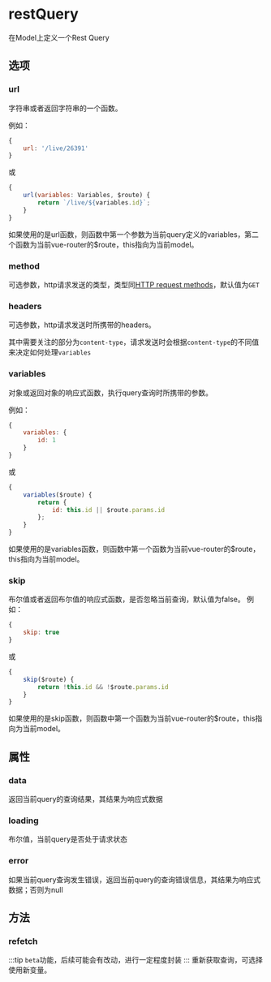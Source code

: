 # restQuery

在Model上定义一个Rest Query

## 选项

### url
字符串或者返回字符串的一个函数。

例如：
```javascript
{
    url: '/live/26391'
}
```
或
```javascript
{
    url(variables: Variables, $route) {
        return `/live/${variables.id}`;
    }
}
```
如果使用的是url函数，则函数中第一个参数为当前query定义的variables，第二个函数为当前vue-router的$route，this指向为当前model。

### method
可选参数，http请求发送的类型，类型同[HTTP request methods](https://developer.mozilla.org/en-US/docs/Web/HTTP/Methods)，默认值为`GET`


### headers
可选参数，http请求发送时所携带的headers。

其中需要关注的部分为`content-type`，请求发送时会根据`content-type`的不同值来决定如何处理`variables`

### variables
对象或返回对象的响应式函数，执行query查询时所携带的参数。

例如：
```javascript
{
    variables: {
        id: 1
    }
}
```
或
```javascript
{
    variables($route) {
        return {
            id: this.id || $route.params.id
        };
    }
}
```
如果使用的是variables函数，则函数中第一个函数为当前vue-router的$route，this指向为当前model。

### skip
布尔值或者返回布尔值的响应式函数，是否忽略当前查询，默认值为false。
例如：
```javascript
{
    skip: true
}
```
或
```javascript
{
    skip($route) {
        return !this.id && !$route.params.id
    }
}
```
如果使用的是skip函数，则函数中第一个函数为当前vue-router的$route，this指向为当前model。

## 属性
### data
返回当前query的查询结果，其结果为响应式数据

### loading
布尔值，当前query是否处于请求状态

### error
如果当前query查询发生错误，返回当前query的查询错误信息，其结果为响应式数据；否则为null
## 方法

### refetch
:::tip
`beta`功能，后续可能会有改动，进行一定程度封装
:::
重新获取查询，可选择使用新变量。
